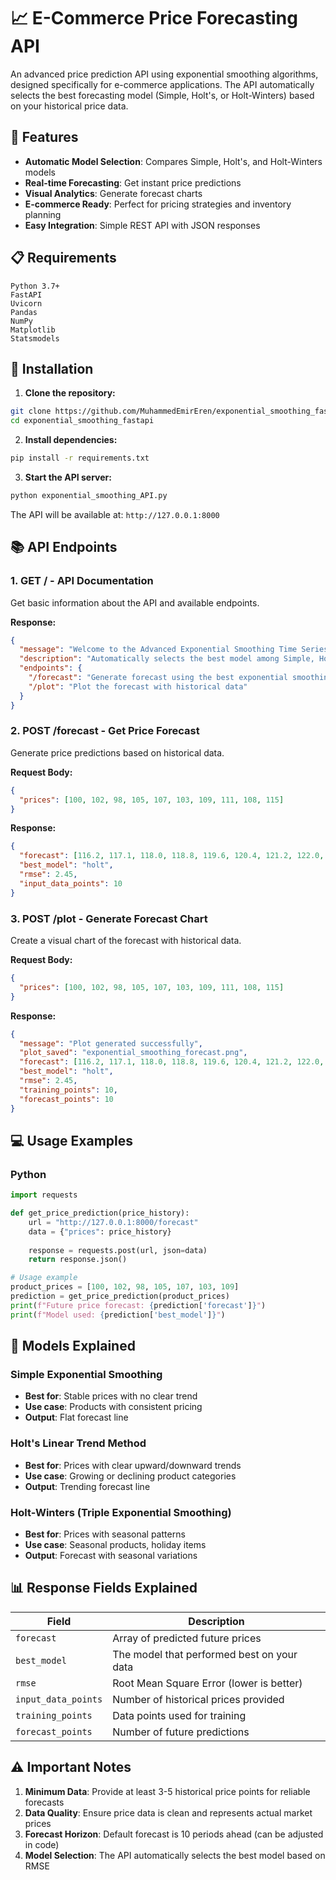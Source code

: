 # 📈 E-Commerce Price Forecasting API

An advanced price prediction API using exponential smoothing algorithms, designed specifically for e-commerce applications. The API automatically selects the best forecasting model (Simple, Holt's, or Holt-Winters) based on your historical price data.

## 🚀 Features

- **Automatic Model Selection**: Compares Simple, Holt's, and Holt-Winters models
- **Real-time Forecasting**: Get instant price predictions
- **Visual Analytics**: Generate forecast charts
- **E-commerce Ready**: Perfect for pricing strategies and inventory planning
- **Easy Integration**: Simple REST API with JSON responses

## 📋 Requirements

```
Python 3.7+
FastAPI
Uvicorn
Pandas
NumPy
Matplotlib
Statsmodels
```

## 🔧 Installation

1. **Clone the repository:**
```bash
git clone https://github.com/MuhammedEmirEren/exponential_smoothing_fastapi.git
cd exponential_smoothing_fastapi
```

2. **Install dependencies:**
```bash
pip install -r requirements.txt
```

3. **Start the API server:**
```bash
python exponential_smoothing_API.py
```

The API will be available at: `http://127.0.0.1:8000`

## 📚 API Endpoints

### 1. **GET /** - API Documentation
Get basic information about the API and available endpoints.

**Response:**
```json
{
  "message": "Welcome to the Advanced Exponential Smoothing Time Series Forecasting API",
  "description": "Automatically selects the best model among Simple, Holt's, and Holt-Winters methods",
  "endpoints": {
    "/forecast": "Generate forecast using the best exponential smoothing model",
    "/plot": "Plot the forecast with historical data"
  }
}
```

### 2. **POST /forecast** - Get Price Forecast
Generate price predictions based on historical data.

**Request Body:**
```json
{
  "prices": [100, 102, 98, 105, 107, 103, 109, 111, 108, 115]
}
```

**Response:**
```json
{
  "forecast": [116.2, 117.1, 118.0, 118.8, 119.6, 120.4, 121.2, 122.0, 122.8, 123.6],
  "best_model": "holt",
  "rmse": 2.45,
  "input_data_points": 10
}
```

### 3. **POST /plot** - Generate Forecast Chart
Create a visual chart of the forecast with historical data.

**Request Body:**
```json
{
  "prices": [100, 102, 98, 105, 107, 103, 109, 111, 108, 115]
}
```

**Response:**
```json
{
  "message": "Plot generated successfully",
  "plot_saved": "exponential_smoothing_forecast.png",
  "forecast": [116.2, 117.1, 118.0, 118.8, 119.6, 120.4, 121.2, 122.0, 122.8, 123.6],
  "best_model": "holt",
  "rmse": 2.45,
  "training_points": 10,
  "forecast_points": 10
}
```

## 💻 Usage Examples
### Python
```python
import requests

def get_price_prediction(price_history):
    url = "http://127.0.0.1:8000/forecast"
    data = {"prices": price_history}
    
    response = requests.post(url, json=data)
    return response.json()

# Usage example
product_prices = [100, 102, 98, 105, 107, 103, 109]
prediction = get_price_prediction(product_prices)
print(f"Future price forecast: {prediction['forecast']}")
print(f"Model used: {prediction['best_model']}")
```

## 🎯 Models Explained

### Simple Exponential Smoothing
- **Best for**: Stable prices with no clear trend
- **Use case**: Products with consistent pricing
- **Output**: Flat forecast line

### Holt's Linear Trend Method
- **Best for**: Prices with clear upward/downward trends
- **Use case**: Growing or declining product categories
- **Output**: Trending forecast line

### Holt-Winters (Triple Exponential Smoothing)
- **Best for**: Prices with seasonal patterns
- **Use case**: Seasonal products, holiday items
- **Output**: Forecast with seasonal variations

## 📊 Response Fields Explained

| Field | Description |
|-------|-------------|
| `forecast` | Array of predicted future prices |
| `best_model` | The model that performed best on your data |
| `rmse` | Root Mean Square Error (lower is better) |
| `input_data_points` | Number of historical prices provided |
| `training_points` | Data points used for training |
| `forecast_points` | Number of future predictions |

## ⚠️ Important Notes

1. **Minimum Data**: Provide at least 3-5 historical price points for reliable forecasts
2. **Data Quality**: Ensure price data is clean and represents actual market prices
3. **Forecast Horizon**: Default forecast is 10 periods ahead (can be adjusted in code)
4. **Model Selection**: The API automatically selects the best model based on RMSE